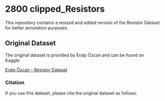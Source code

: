 # 2800 clipped_Resistors

This repository contains a resized and edited version of the Resistor Dataset for better annotation purposes.

## Original Dataset

The original dataset is provided by Eralp Özcan and can be found on Kaggle:

[Eralp Özcan - Resistor Dataset](https://www.kaggle.com/datasets/eralpozcan/resistor-dataset)

### Citation

If you use this dataset, please cite the original dataset as follows:

